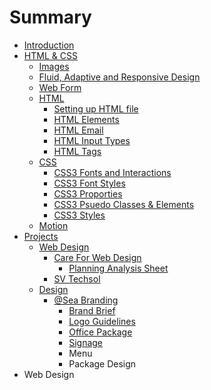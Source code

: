 # Summary

* [Introduction](README.md)
* [HTML & CSS](html_&_css.md)
   * [Images](images.md)
   * [Fluid, Adaptive and Responsive Design](fluid,_adaptive_and_responsive_design.md)
   * [Web Form](web_form.md)
   * [HTML](html.md)
       * [Setting up HTML file](setting_up_html_file.md)
       * [HTML Elements](html_elements.md)
       * [HTML Email](html_email.md)
       * [HTML Input Types](html_input_types.md)
       * [HTML Tags](html_tags.md)
   * [CSS](css.md)
       * [CSS3 Fonts and Interactions](css3_fonts_and_interactions.md)
       * [CSS3 Font Styles](css3_font_styles.md)
       * [CSS3 Proporties](css3_proporties.md)
       * [CSS3 Psuedo Classes & Elements](css3_psuedo_classes_&_elements.md)
       * [CSS3 Styles](css3_styles.md)
   * [Motion](motion.md)
* [Projects](projects.md)
   * [Web Design](web_design.md)
       * [Care For Web Design](careforwebdesign.md)
           * [Planning Analysis Sheet](planning_analysis_sheet.md)
       * [SV Techsol](sv_techsol.md)
   * [Design](design.md)
       * [@Sea Branding](sea_branding.md)
           * [Brand Brief](brand_brief.md)
           * [Logo Guidelines](logo_guidelines.md)
           * [Office Package](office_package.md)
           * [Signage](signage.md)
           * Menu
           * Package Design
* Web Design

